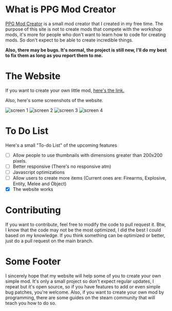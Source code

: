 # What is PPG Mod Creator
[PPG Mod Creator](https://cozax.github.io/PPG-Mod-Creator/) is a small mod creator that I created in my free time.
The purpose of this site is not to create mods that compete with the workshop mods, it's more for people who don't want to learn how to code for creating mods. So don't expect to be able to create incredible things.

**Also, there may be bugs. It's normal, the project is still new, I'll do my best to fix them as long as you report them to me.**

# The Website
If you want to create your own little mod, [here's the link.](https://cozax.github.io/PPG-Mod-Creator/)

Also, here's some screenshots of the website.

![screen 1](https://steamuserimages-a.akamaihd.net/ugc/1764820095376878256/EAB9AC404FB9A6ACDD46925896BB56181393BE6A/)
![screen 2](https://steamuserimages-a.akamaihd.net/ugc/1764820095376880067/CE3BBDAA3CBEC451E91BB338F887BA8525D27A62/)
![screen 3](https://steamuserimages-a.akamaihd.net/ugc/1764820095376879512/E4024348F5EAD9EFD08A111947270217901123F9/)
![screen 4](https://steamuserimages-a.akamaihd.net/ugc/1764820095376878669/51F0D4908D3015D7496165801E6353351B282FF0/)

# To Do List
Here's a small "To-do List" of the upcoming features

- [ ] Allow people to use thumbnails with dimensions greater than 200x200 pixels.
- [ ] Better responsive (There's no responsive atm)
- [ ] Javascript optimizations
- [ ] Allow users to create more items (Current ones are: Firearms, Explosive, Entity, Melee and Object)
- [x] The website works

# Contributing
If you want to contribute, feel free to modify the code to pull request it.
Btw, I know that the code may not be the most optimized, I did the best I could based on my knowledge. If you think something can be optimized or better, just do a pull request on the main branch.

# Some Footer
I sincerely hope that my website will help some of you to create your own simple mod.
It's only a small project so don't expect regular updates, I repeat but it's open source, so if you have features to add or even simple bug patches, you're welcome.
Also, if you want to create your own mod by programming, there are some guides on the steam community that will teach you how to do so.
